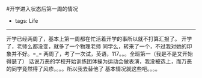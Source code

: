 #开学进入状态后第一周的情况

- tags: Life

----

开学已经两周了，基本上第一周都在忙活着开学的事所以就不打算汇报了。
开学了，老师么都没变，就多了一个物理老师
同学么，转来了一个，不过我对她的印象并不好。=_=
两周了，考了一次试，英语，117。。。全班第一（我是不是又开始得瑟了）
话说万恶的学校开始训练团体操为运动会做表演，我没被选上，而万恶的同学竟然得了风疹。。。。所以我去替他了
基本情况就这些吧。。。。
